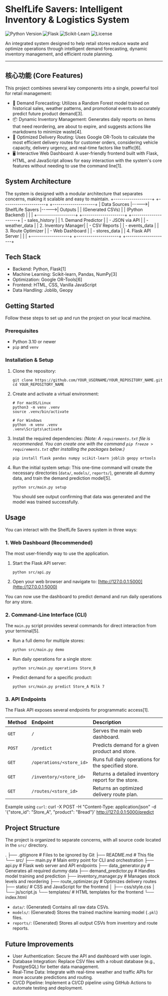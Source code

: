 # ShelfLife Savers: Intelligent Inventory & Logistics System

![Python Version](https://img.shields.io/badge/python-3.10+-blue.svg)
![Flask](https://img.shields.io/badge/Flask-2.2.2-blue)
![Scikit-Learn](https://img.shields.io/badge/scikit--learn-1.1.2-orange)
![License](https://img.shields.io/badge/license-MIT-green.svg)

An integrated system designed to help retail stores reduce waste and optimize operations through intelligent demand forecasting, dynamic inventory management, and efficient route planning.

---

## 核心功能 (Core Features)

This project combines several key components into a single, powerful tool for retail management:

*   🔮 Demand Forecasting: Utilizes a Random Forest model trained on historical sales, weather patterns, and promotional events to accurately predict future product demand[3].
*   📦 Dynamic Inventory Management: Generates daily reports on items that need reordering, are about to expire, and suggests actions like markdowns to minimize waste[4].
*   🚚 Optimized Delivery Routing: Uses Google OR-Tools to calculate the most efficient delivery routes for customer orders, considering vehicle capacity, delivery urgency, and real-time factors like traffic[6].
*   🖥️ Interactive Web Dashboard: A user-friendly frontend built with Flask, HTML, and JavaScript allows for easy interaction with the system's core features without needing to use the command line[1].

## System Architecture

The system is designed with a modular architecture that separates concerns, making it scalable and easy to maintain.
+-------------------+ +---------------------+ +---------------------+
| Data Sources |----->| ShelfLife Savers |----->| Outputs |
| (Generated CSVs) | | (Python Backend) | | |
+-------------------+ +---------------------+ +---------------------+
| - sales_history | | 1. Demand Predictor | | - JSON via API |
| - weather_data | | 2. Inventory Manager| | - CSV Reports |
| - events_data | | 3. Route Optimizer | | - Web Dashboard |
| - stores_data | | 4. Flask API Server | | |
+-------------------+ +---------------------+ +---------------------+



## Tech Stack

*   Backend: Python, Flask[1]
*   Machine Learning: Scikit-learn, Pandas, NumPy[3]
*   Optimization: Google OR-Tools[6]
*   Frontend: HTML, CSS, Vanilla JavaScript
*   Data Handling: Joblib, Geopy

## Getting Started

Follow these steps to set up and run the project on your local machine.

### Prerequisites

*   Python 3.10 or newer
*   `pip` and `venv`

### Installation & Setup

1.  Clone the repository:
    ```
    git clone https://github.com/YOUR_USERNAME/YOUR_REPOSITORY_NAME.git
    cd YOUR_REPOSITORY_NAME
    ```

2.  Create and activate a virtual environment:
    ```
    # For macOS/Linux
    python3 -m venv .venv
    source .venv/bin/activate

    # For Windows
    python -m venv .venv
    .venv\Scripts\activate
    ```

3.  Install the required dependencies:
    *(Note: A `requirements.txt` file is recommended. You can create one with the command `pip freeze > requirements.txt` after installing the packages below.)*
    ```
    pip install flask pandas numpy scikit-learn joblib geopy ortools
    ```

4.  Run the initial system setup:
    This one-time command will create the necessary directories (`data/`, `models/`, `reports/`), generate all dummy data, and train the demand prediction model[5].
    ```
    python src/main.py setup
    ```
    You should see output confirming that data was generated and the model was trained successfully.

## Usage

You can interact with the ShelfLife Savers system in three ways:

### 1. Web Dashboard (Recommended)

The most user-friendly way to use the application.

1.  Start the Flask API server:
    ```
    python src/api.py
    ```
2.  Open your web browser and navigate to:
    [http://127.0.0.1:5000](http://127.0.0.1:5000)

You can now use the dashboard to predict demand and run daily operations for any store.

### 2. Command-Line Interface (CLI)

The `main.py` script provides several commands for direct interaction from your terminal[5].

*   Run a full demo for multiple stores:
    ```
    python src/main.py demo
    ```

*   Run daily operations for a single store:
    ```
    python src/main.py operations Store_B
    ```

*   Predict demand for a specific product:
    ```
    python src/main.py predict Store_A Milk 7
    ```

### 3. API Endpoints

The Flask API exposes several endpoints for programmatic access[1].

| Method | Endpoint                    | Description                                         |
| :----- | :-------------------------- | :-------------------------------------------------- |
| `GET`  | `/`                         | Serves the main web dashboard.                      |
| `POST` | `/predict`                  | Predicts demand for a given product and store.      |
| `GET`  | `/operations/<store_id>`    | Runs full daily operations for the specified store. |
| `GET`  | `/inventory/<store_id>`     | Returns a detailed inventory report for the store.  |
| `GET`  | `/routes/<store_id>`        | Returns an optimized delivery route plan.           |

Example using `curl`:
curl -X POST
-H "Content-Type: application/json"
-d '{"store_id": "Store_A", "product": "Bread"}'
http://127.0.0.1:5000/predict


## Project Structure

The project is organized to separate concerns, with all source code located in the `src/` directory.

.
├── .gitignore # Files to be ignored by Git
├── README.md # This file
└── src/
├── main.py # Main entry point for CLI and orchestration
├── api.py # Flask web server and API endpoints
├── data_generator.py # Generates all required dummy data
├── demand_predictor.py # Handles model training and prediction
├── inventory_manager.py # Manages stock levels and reordering
├── route_optimizer.py # Optimizes delivery routes
├── static/ # CSS and JavaScript for the frontend
│ ├── css/style.css
│ └── js/script.js
└── templates/ # HTML templates for the frontend
└── index.html


*   `data/`: (Generated) Contains all raw data CSVs.
*   `models/`: (Generated) Stores the trained machine learning model (`.pkl`) files.
*   `reports/`: (Generated) Stores all output CSVs from inventory and route reports.

## Future Improvements

*   User Authentication: Secure the API and dashboard with user login.
*   Database Integration: Replace CSV files with a robust database (e.g., PostgreSQL) for better data management.
*   Real-Time Data: Integrate with real-time weather and traffic APIs for more accurate predictions and routing.
*   CI/CD Pipeline: Implement a CI/CD pipeline using GitHub Actions to automate testing and deployment.
